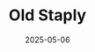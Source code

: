 ---
layout: default
title: Old Staply
date: 2025-05-06
image: https://ik.imagekit.io/1wh3oo1zp/stapler-with-stick-on-eyes_HHlU1Mbh1
alt: A Stapler With Stick On Eyes
camera: Apple iPhone 6s
lens: Apple iPhone 6s @34 mm
aperture: ƒ/2.2
shutter: 1/33
iso: ISO 100
---
